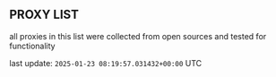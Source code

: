 ## PROXY LIST

all proxies in this list were collected from open sources and tested for functionality

last update: `2025-01-23 08:19:57.031432+00:00` UTC